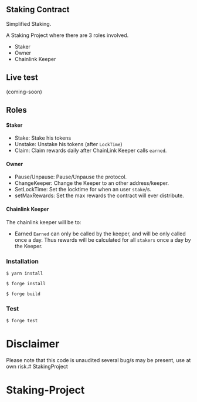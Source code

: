 ## Staking Contract

Simplified Staking.

A Staking Project where there are 3 roles involved.

- Staker
- Owner
- Chainlink Keeper

## Live test
(coming-soon)

## Roles

#### Staker
- Stake: Stake his tokens
- Unstake: Unstake his tokens (after `LockTime`)
- Claim: Claim rewards daily after ChainLink Keeper calls `earned`.


#### Owner
- Pause/Unpause: Pause/Unpause the protocol.
- ChangeKeeper: Change the Keeper to an other address/keeper.
- SetLockTime: Set the locktime for when an user `stake`/s.
- setMaxRewards: Set the max rewards the contract will ever distribute.


#### Chainlink Keeper
The chainlink keeper will be to:
- Earned
`Earned` can only be called by the keeper, and will be only called once a day.
Thus rewards will be calculated for all `stakers` once a day by the Keeper.

### Installation

```shell
$ yarn install
```

```shell
$ forge install
```

```shell
$ forge build
```

### Test

```shell
$ forge test
```

# Disclaimer
Please note that this code is unaudited several bug/s may be present, use
at own risk.# StakingProject
# Staking-Project
